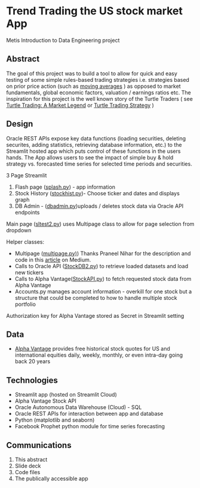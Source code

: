 # Trend Trading the US stock market App

Metis Introduction to Data Engineering project

## Abstract
The goal of this project was to build a tool to allow for quick and easy testing of some simple rules-based trading strategies i.e. strategies based on prior price action (such as [moving averages](https://quantstrategies.academy/2020/08/28/how-to-use-moving-average/#Simple_Moving_Average) ) as opposed to market fundamentals, global economic factors, valuation / earnings ratios etc.  The inspiration for this project is the well known story of the Turtle Traders ( see [Turtle Trading: A Market Legend](https://www.investopedia.com/articles/trading/08/turtle-trading.asp) or [Turtle Trading Strategy](https://vantagepointtrading.com/top-trader-richard-dennis-turtle-trading-strategy/) )

## Design
Oracle REST APIs expose key data functions (loading securities, deleting securites, adding statistics, retrieving database information, etc.) to the Streamlit hosted app which puts control of these functions in the users hands. 
The App allows users to see the impact of simple buy & hold strategy vs. forecasted time series for selected time periods and securities. 

3 Page Streamlit
1) Flash page ([splash.py](https://github.com/jmichit/data-engineering-streamlit/blob/master/pages/splash.py)) - app information
2) Stock History ([stockhist.py](https://github.com/jmichit/data-engineering-streamlit/blob/master/pages/stockhist.py))- Choose ticker and dates and displays graph
3) DB Admin - ([dbadmin.py](https://github.com/jmichit/data-engineering-streamlit/blob/master/pages/dbadmin.py))uploads / deletes stock data via Oracle API endpoints

Main page ([sltest2.py](https://github.com/jmichit/data-engineering-streamlit/blob/master/sltest2.py)) uses Multipage class to allow for page selection from dropdown

Helper classes:
* Multipage ([multipage.py)](https://github.com/jmichit/data-engineering-streamlit/blob/master/multipage.py)) Thanks Praneel Nihar for the description and code in this [article](https://medium.com/@u.praneel.nihar/building-multi-page-web-app-using-streamlit-7a40d55fa5b4) on Medium.
* Calls to Oracle API ([StockDB2.py](https://github.com/jmichit/data-engineering-streamlit/blob/master/StockDB2.py)) to retrieve loaded datasets and load new tickers
* Calls to Alpha Vantage([StockAPI.py](https://github.com/jmichit/data-engineering-streamlit/blob/master/StockAPI.py)) to fetch requested stock data from Alpha Vantage
* Accounts.py manages account information - overkill for one stock but a structure that could be completed to how to handle multiple stock portfolio 

Authorization key for Alpha Vantage stored as Secret in Streamlit setting

## Data
* [Alpha Vantage](https://www.alphavantage.co/) provides free historical stock quotes for US and international equities daily, weekly, monthly,  or even intra-day going back 20 years 

## Technologies
* Streamlit app (hosted on Streamlit Cloud)
* Alpha Vantage Stock API
* Oracle Autonomous Data Warehouse (Cloud) - SQL 
* Oracle REST APIs for interaction between app and database
* Python (matplotlib and seaborn)
* Facebook Prophet python module for time series forecasting

## Communications
1. This abstract
2. Slide deck
3. Code files
4. The publically accessible app 
